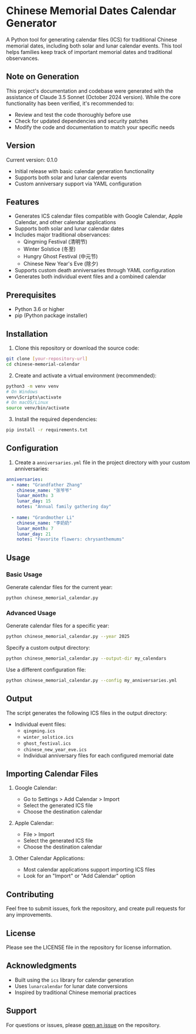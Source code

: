# Chinese Memorial Dates Calendar Generator

A Python tool for generating calendar files (ICS) for traditional Chinese memorial dates, including both solar and lunar calendar events. This tool helps families keep track of important memorial dates and traditional observances.

## Note on Generation

This project's documentation and codebase were generated with the assistance of Claude 3.5 Sonnet (October 2024 version). While the core functionality has been verified, it's recommended to:
- Review and test the code thoroughly before use
- Check for updated dependencies and security patches
- Modify the code and documentation to match your specific needs

## Version

Current version: 0.1.0
- Initial release with basic calendar generation functionality
- Supports both solar and lunar calendar events
- Custom anniversary support via YAML configuration

## Features

- Generates ICS calendar files compatible with Google Calendar, Apple Calendar, and other calendar applications
- Supports both solar and lunar calendar dates
- Includes major traditional observances:
  - Qingming Festival (清明节)
  - Winter Solstice (冬至)
  - Hungry Ghost Festival (中元节)
  - Chinese New Year's Eve (除夕)
- Supports custom death anniversaries through YAML configuration
- Generates both individual event files and a combined calendar

## Prerequisites

- Python 3.6 or higher
- pip (Python package installer)

## Installation

1. Clone this repository or download the source code:
```bash
git clone [your-repository-url]
cd chinese-memorial-calendar
```

2. Create and activate a virtual environment (recommended):
```bash
python3 -m venv venv
# On Windows
venv\Scripts\activate
# On macOS/Linux
source venv/bin/activate
```

3. Install the required dependencies:
```bash
pip install -r requirements.txt
```

## Configuration

1. Create a `anniversaries.yml` file in the project directory with your custom anniversaries:

```yaml
anniversaries:
  - name: "Grandfather Zhang"
    chinese_name: "张爷爷"
    lunar_month: 3
    lunar_day: 15
    notes: "Annual family gathering day"
  
  - name: "Grandmother Li"
    chinese_name: "李奶奶"
    lunar_month: 7
    lunar_day: 21
    notes: "Favorite flowers: chrysanthemums"
```

## Usage

### Basic Usage

Generate calendar files for the current year:
```bash
python chinese_memorial_calendar.py
```

### Advanced Usage

Generate calendar files for a specific year:
```bash
python chinese_memorial_calendar.py --year 2025
```

Specify a custom output directory:
```bash
python chinese_memorial_calendar.py --output-dir my_calendars
```

Use a different configuration file:
```bash
python chinese_memorial_calendar.py --config my_anniversaries.yml
```

## Output

The script generates the following ICS files in the output directory:

- Individual event files:
  - `qingming.ics`
  - `winter_solstice.ics`
  - `ghost_festival.ics`
  - `chinese_new_year_eve.ics`
  - Individual anniversary files for each configured memorial date

## Importing Calendar Files

1. Google Calendar:
   - Go to Settings > Add Calendar > Import
   - Select the generated ICS file
   - Choose the destination calendar

2. Apple Calendar:
   - File > Import
   - Select the generated ICS file
   - Choose the destination calendar

3. Other Calendar Applications:
   - Most calendar applications support importing ICS files
   - Look for an "Import" or "Add Calendar" option

## Contributing

Feel free to submit issues, fork the repository, and create pull requests for any improvements.

## License

Please see the LICENSE file in the repository for license information.

## Acknowledgments

- Built using the `ics` library for calendar generation
- Uses `lunarcalendar` for lunar date conversions
- Inspired by traditional Chinese memorial practices

## Support

For questions or issues, please [open an issue](/../../issues) on the repository.